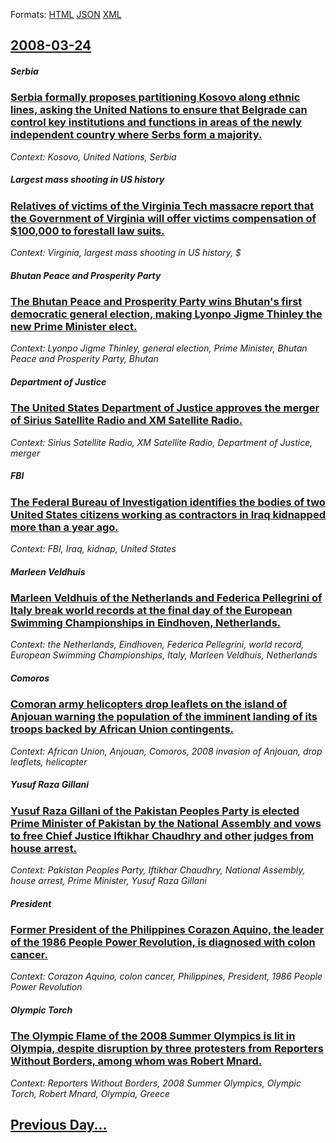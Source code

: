 
Formats: [HTML](2008/03/24/index.html)  [JSON](2008/03/24/index.json)  [XML](2008/03/24/index.xml)  

## [2008-03-24](/news/2008/03/24/index.md)

##### Serbia
### [ Serbia formally proposes partitioning Kosovo along ethnic lines, asking the United Nations to ensure that Belgrade can control key institutions and functions in areas of the newly independent country where Serbs form a majority. ](/news/2008/03/24/serbia-formally-proposes-partitioning-kosovo-along-ethnic-lines-asking-the-united-nations-to-ensure-that-belgrade-can-control-key-institut.md)
_Context: Kosovo, United Nations, Serbia_

##### Largest mass shooting in US history
### [ Relatives of victims of the Virginia Tech massacre report that the Government of Virginia will offer victims compensation of $100,000 to forestall law suits. ](/news/2008/03/24/relatives-of-victims-of-the-virginia-tech-massacre-report-that-the-government-of-virginia-will-offer-victims-compensation-of-100-000-to-fo.md)
_Context: Virginia, largest mass shooting in US history, $_

##### Bhutan Peace and Prosperity Party
### [ The Bhutan Peace and Prosperity Party wins Bhutan's first democratic general election, making Lyonpo Jigme Thinley the new Prime Minister elect. ](/news/2008/03/24/the-bhutan-peace-and-prosperity-party-wins-bhutan-s-first-democratic-general-election-making-lyonpo-jigme-thinley-the-new-prime-minister-e.md)
_Context: Lyonpo Jigme Thinley, general election, Prime Minister, Bhutan Peace and Prosperity Party, Bhutan_

##### Department of Justice
### [ The United States Department of Justice approves the merger of Sirius Satellite Radio and XM Satellite Radio. ](/news/2008/03/24/the-united-states-department-of-justice-approves-the-merger-of-sirius-satellite-radio-and-xm-satellite-radio.md)
_Context: Sirius Satellite Radio, XM Satellite Radio, Department of Justice, merger_

##### FBI
### [ The Federal Bureau of Investigation identifies the bodies of two United States citizens working as contractors in Iraq kidnapped more than a year ago. ](/news/2008/03/24/the-federal-bureau-of-investigation-identifies-the-bodies-of-two-united-states-citizens-working-as-contractors-in-iraq-kidnapped-more-than.md)
_Context: FBI, Iraq, kidnap, United States_

##### Marleen Veldhuis
### [ Marleen Veldhuis of the Netherlands and Federica Pellegrini of Italy break world records at the final day of the European Swimming Championships in Eindhoven, Netherlands. ](/news/2008/03/24/marleen-veldhuis-of-the-netherlands-and-federica-pellegrini-of-italy-break-world-records-at-the-final-day-of-the-european-swimming-champion.md)
_Context: the Netherlands, Eindhoven, Federica Pellegrini, world record, European Swimming Championships, Italy, Marleen Veldhuis, Netherlands_

##### Comoros
### [ Comoran army helicopters drop leaflets on the island of Anjouan warning the population of the imminent landing of its troops backed by African Union contingents. ](/news/2008/03/24/comoran-army-helicopters-drop-leaflets-on-the-island-of-anjouan-warning-the-population-of-the-imminent-landing-of-its-troops-backed-by-afri.md)
_Context: African Union, Anjouan, Comoros, 2008 invasion of Anjouan, drop leaflets, helicopter_

##### Yusuf Raza Gillani
### [ Yusuf Raza Gillani of the Pakistan Peoples Party is elected Prime Minister of Pakistan by the National Assembly and vows to free Chief Justice Iftikhar Chaudhry and other judges from house arrest. ](/news/2008/03/24/yusuf-raza-gillani-of-the-pakistan-peoples-party-is-elected-prime-minister-of-pakistan-by-the-national-assembly-and-vows-to-free-chief-just.md)
_Context: Pakistan Peoples Party, Iftikhar Chaudhry, National Assembly, house arrest, Prime Minister, Yusuf Raza Gillani_

##### President
### [ Former President of the Philippines Corazon Aquino, the leader of the 1986 People Power Revolution, is diagnosed with colon cancer. ](/news/2008/03/24/former-president-of-the-philippines-corazon-aquino-the-leader-of-the-1986-people-power-revolution-is-diagnosed-with-colon-cancer.md)
_Context: Corazon Aquino, colon cancer, Philippines, President, 1986 People Power Revolution_

##### Olympic Torch
### [ The Olympic Flame of the 2008 Summer Olympics is lit in Olympia, despite disruption by three protesters from Reporters Without Borders, among whom was Robert Mnard. ](/news/2008/03/24/the-olympic-flame-of-the-2008-summer-olympics-is-lit-in-olympia-despite-disruption-by-three-protesters-from-reporters-without-borders-amo.md)
_Context: Reporters Without Borders, 2008 Summer Olympics, Olympic Torch, Robert Mnard, Olympia, Greece_

## [Previous Day...](/news/2008/03/23/index.md)

